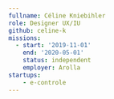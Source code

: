 ```yaml
---
fullname: Céline Kniebihler
role: Designer UX/IU
github: celine-k 
missions:
  - start: '2019-11-01'
    end: '2020-05-01'
    status: independent
    employer: Arolla
startups:
    - e-controle
---
```

